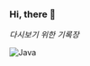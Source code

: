 


### Hi, there 👋


*다시보기 위한 기록장*


![Java](https://img.shields.io/badge/java-%23ED8B00.svg?style=for-the-badge&logo=java&logoColor=white)




